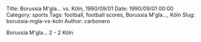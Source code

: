 Title: Borussia M'gla… vs. Köln, 1990/09/01
Date: 1990/09/01 00:00
Category: sports
Tags: football, football scores, Borussia M'gla…, Köln
Slug: borussia-mgla-vs-koln
Author: carbonero


Borussia M'gla… 2 - 2 Köln
